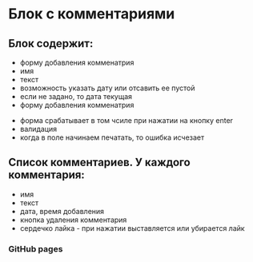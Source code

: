 <h1>Блок с комментариями</h1>

<h2>Блок содержит:</h2>
<ul>
<li>форму добавления комменатрия</li>
<li>имя</li>
<li>текст</li>
<li>возможность указать дату или отсавить ее пустой</li>
<li>если не задано, то дата текущая</li>
<li>форму добавления комменатрия</li>
</ul>

<ul>
<li>форма срабатывает в том чсиле при нажатии на кнопку enter</li>
<li>валидация</li>
<li>когда в поле начинаем печатать, то ошибка исчезает</li>
</ul>

<h2>Список комментариев. У каждого комментария:</h2>
<ul>
<li>имя</li>
<li>текст</li>
<li>дата, время добавления</li>
<li>кнопка удаления комментария</li>
<li>сердечко лайка - при нажатии выставляется или убирается лайк</li>
</ul>

<h3>GitHub pages</h3>

